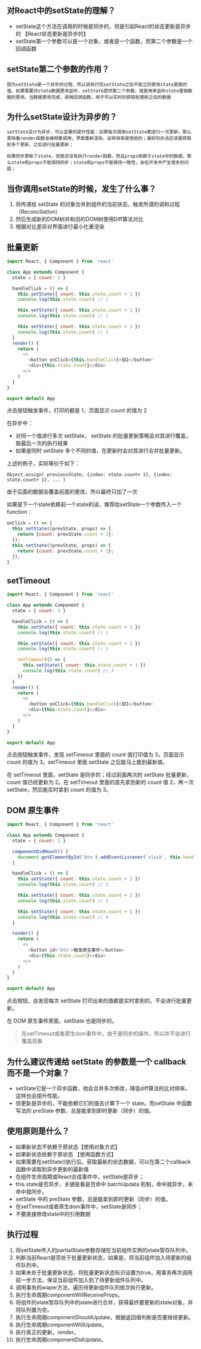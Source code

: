 
## 对React中的setState的理解？
- setState这个方法在调用的时候是同步的，但是引起React的状态更新是异步的 【React状态更新是异步的】
- setState第一个参数可以是一个对象，或者是一个函数，而第二个参数是一个回调函数
## setState第二个参数的作用？
    因为setState是一个异步的过程，所以说执行完setState之后不能立刻更改state里面的值。如果需要对state数据更改监听，setState提供第二个参数，就是用来监听state里面数据的更改，当数据更改完成，调用回调函数，用于可以实时的获取到更新之后的数据

## 为什么setState设计为异步的？
    setState设计为异步，可以显著的提升性能：如果每次调用setState都进行一次更新，那么意味着render函数会被频繁调用，界面重新渲染，这样效率是很低的；最好的办法应该是获取到多个更新，之后进行批量更新；

    如果同步更新了state，但是还没有执行render函数，而且props依赖于state中的数据，那么state和props不能保持同步；state和props不能保持一致性，会在开发中产生很多的问题；

## 当你调用setState的时候，发生了什么事？
1. 将传递给 setState 的对象合并到组件的当前状态，触发所谓的调和过程（Reconciliation）
2. 然后生成新的DOM树并和旧的DOM树使用Diff算法对比
3. 根据对比差异对界面进行最小化重渲染

## 批量更新
```js
import React, { Component } from 'react'

class App extends Component {
  state = { count: 1 }

  handleClick = () => {
    this.setState({ count: this.state.count + 1 })
    console.log(this.state.count) // 1

    this.setState({ count: this.state.count + 1 })
    console.log(this.state.count) // 1

    this.setState({ count: this.state.count + 1 })
    console.log(this.state.count) // 1
  }
  render() {
    return (
      <>
        <button onClick={this.handleClick}>加1</button>
        <div>{this.state.count}</div>
      </>
    )
  }
}

export default App
```
点击按钮触发事件，打印的都是 1，页面显示 count 的值为 2

在异步中：

- 对同一个值进行多次 setState， setState 的批量更新策略会对其进行覆盖，取最后一次的执行结果
- 如果是同时 setState 多个不同的值，在更新时会对其进行合并批量更新。

上述的例子，实际等价于如下：

`Object.assign( previousState, {index: state.count+ 1}, {index: state.count+ 1}, ... )`

由于后面的数据会覆盖前面的更改，所以最终只加了一次

如果是下一个state依赖前一个state的话，推荐给setState一个参数传入一个function：
```js
onClick = () => {
  this.setState((prevState, props) => {
    return {count: prevState.count + 1};
  });
  this.setState((prevState, props) => {
    return {count: prevState.count + 1};
  });
}
```

## setTimeout
```js
import React, { Component } from 'react'

class App extends Component {
  state = { count: 1 }

  handleClick = () => {
    this.setState({ count: this.state.count + 1 })
    console.log(this.state.count) // 1

    this.setState({ count: this.state.count + 1 })
    console.log(this.state.count) // 1

    setTimeout(() => {
      this.setState({ count: this.state.count + 1 })
      console.log(this.state.count) // 3
    })
  }
  render() {
    return (
      <>
        <button onClick={this.handleClick}>加1</button>
        <div>{this.state.count}</div>
      </>
    )
  }
}

export default App
```
点击按钮触发事件，发现 setTimeout 里面的 count 值打印值为 3，页面显示 count 的值为 3。setTimeout 里面 setState 之后能马上能到最新值。

在 setTimeout 里面，setState 是同步的；经过前面两次的 setState 批量更新，count 值已经更新为 2。在 setTimeout 里面的首先拿到新的 count 值 2，再一次 setState，然后能实时拿到 count 的值为 3。
## DOM 原生事件
```js
import React, { Component } from 'react'

class App extends Component {
  state = { count: 1 }

  componentDidMount() {
    document.getElementById('btn').addEventListener('click', this.handleClick)
  }

  handleClick = () => {
    this.setState({ count: this.state.count + 1 })
    console.log(this.state.count) // 2

    this.setState({ count: this.state.count + 1 })
    console.log(this.state.count) // 3

    this.setState({ count: this.state.count + 1 })
    console.log(this.state.count) // 4
  }

  render() {
    return (
      <>
        <button id='btn'>触发原生事件</button>
        <div>{this.state.count}</div>
      </>
    )
  }
}

export default App
```
点击按钮，会发现每次 setState 打印出来的值都是实时拿到的，不会进行批量更新。

在 DOM 原生事件里面，setState 也是同步的。
> 在setTimeout或者原生dom事件中，由于是同步的操作，所以并不会进行覆盖现象

## 为什么建议传递给 setState 的参数是一个 callback 而不是一个对象？
- setState它是一个异步函数，他会合并多次修改，降低diff算法的比对频率。这样也会提升性能。
- 但更新是异步的，不能依赖它们的值去计算下一个 state。而setState 中函数写法的 preState 参数，总是能拿到即时更新（同步）的值。

## 使用原则是什么？

- 如果新状态不依赖于原状态【使用对象方式】
- 如果新状态依赖于原状态 【使用函数方式】
- 如果需要在setState()执行后，获取最新的状态数据，可以在第二个callback函数中读取到异步更新的最新值
- 在组件生命周期或React合成事件中，setState是异步；
- this.state是否异步，关键是看是否命中 batchUpdata 机制，命中就异步，未命中就同步。
- setState 中的 preState 参数，总是能拿到即时更新（同步）的值。
- 在setTimeout或者原生dom事件中，setState是同步；
- 不要直接修改state中的引用数据

## 执行过程
1. 将setState传入的partialState参数存储在当前组件实例的state暂存队列中。
2. 判断当前React是否处于批量更新状态，如果是，将当前组件加入待更新的组件队列中。
3. 如果未处于批量更新状态，将批量更新状态标识设置为true，用事务再次调用前一步方法，保证当前组件加入到了待更新组件队列中。
4. 调用事务的waper方法，遍历待更新组件队列依次执行更新。
5. 执行生命周期componentWillReceiveProps。
6. 将组件的state暂存队列中的state进行合并，获得最终要更新的state对象，并将队列置为空。
7. 执行生命周期componentShouldUpdate，根据返回值判断是否要继续更新。
8. 执行生命周期componentWillUpdate。
9. 执行真正的更新，render。
10. 执行生命周期componentDidUpdate。